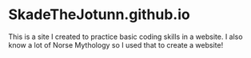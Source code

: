# SkadeTheJotunn.github.io

This is a site I created to practice basic coding skills in a website. I also know a lot of Norse Mythology so I used that to create a website!
